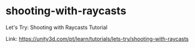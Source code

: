 # shooting-with-raycasts
Let's Try: Shooting with Raycasts Tutorial

Link: https://unity3d.com/pt/learn/tutorials/lets-try/shooting-with-raycasts
